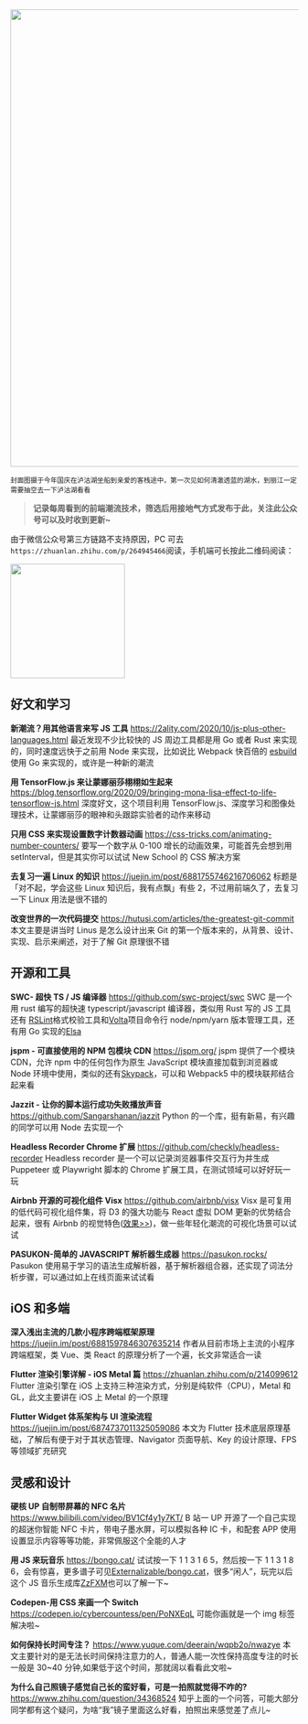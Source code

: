 <img src=https://qpluspicture.oss-cn-beijing.aliyuncs.com/qSiUAs/DSC06400.jpg width=800/>

<small>封面图摄于今年国庆在泸沽湖坐船到亲爱的客栈途中，第一次见如何清澈透蓝的湖水，到丽江一定需要抽空去一下泸沽湖看看</small>

> **记录每周看到的前端潮流技术，筛选后用接地气方式发布于此，关注此公众号可以及时收到更新~**

由于微信公众号第三方链路不支持原因，PC 可去`https://zhuanlan.zhihu.com/p/264945466`阅读，手机端可长按此二维码阅读：

<img src=https://qpluspicture.oss-cn-beijing.aliyuncs.com/OVULFO/下载.png width=200/>

## 好文和学习

**新潮流？用其他语言来写 JS 工具**
<https://2ality.com/2020/10/js-plus-other-languages.html>
最近发现不少比较快的 JS 周边工具都是用 Go 或者 Rust 来实现的，同时速度远快于之前用 Node 来实现，比如说比 Webpack 快百倍的 [esbuild](https://github.com/evanw/esbuild) 使用 Go 来实现的，或许是一种新的潮流

**用 TensorFlow.js 来让蒙娜丽莎栩栩如生起来**
<https://blog.tensorflow.org/2020/09/bringing-mona-lisa-effect-to-life-tensorflow-js.html>
深度好文，这个项目利用 TensorFlow.js、深度学习和图像处理技术，让蒙娜丽莎的眼神和头跟踪实验者的动作来移动

**只用 CSS 来实现设置数字计数器动画**
<https://css-tricks.com/animating-number-counters/>
要写一个数字从 0-100 增长的动画效果，可能首先会想到用 setInterval，但是其实你可以试试 New School 的 CSS 解决方案

**去复习一遍 Linux 的知识**
<https://juejin.im/post/6881755746216706062>
标题是「对不起，学会这些 Linux 知识后，我有点飘」有些 2，不过用前端久了，去复习一下 Linux 用法是很不错的

**改变世界的一次代码提交**
<https://hutusi.com/articles/the-greatest-git-commit>
本文主要是讲当时 Linus 是怎么设计出来 Git 的第一个版本来的，从背景、设计、实现、启示来阐述，对于了解 Git 原理很不错

## 开源和工具

**SWC- 超快 TS / JS 编译器**
<https://github.com/swc-project/swc>
SWC 是一个用 rust 编写的超快速 typescript/javascript 编译器，类似用 Rust 写的 JS 工具还有 [RSLint](https://github.com/RDambrosio016/RSLint)格式校验工具和[Volta](https://github.com/volta-cli/volta)项目命令行 node/npm/yarn 版本管理工具，还有用 Go 实现的[Elsa](https://github.com/elsaland/elsa)

**jspm - 可直接使用的 NPM 包模块 CDN**
<https://jspm.org/>
jspm 提供了一个模块 CDN，允许 npm 中的任何包作为原生 JavaScript 模块直接加载到浏览器或 Node 环境中使用，类似的还有[Skypack](https://docs.skypack.dev/)，可以和 Webpack5 中的模块联邦结合起来看

**Jazzit - 让你的脚本运行成功失败播放声音**
<https://github.com/Sangarshanan/jazzit>
Python 的一个库，挺有新易，有兴趣的同学可以用 Node 去实现一个

**Headless Recorder Chrome 扩展**
<https://github.com/checkly/headless-recorder>
Headless recorder 是一个可以记录浏览器事件交互行为并生成 Puppeteer 或 Playwright 脚本的 Chrome 扩展工具，在测试领域可以好好玩一玩

**Airbnb 开源的可视化组件 Visx**
<https://github.com/airbnb/visx>
Visx 是可复用的低代码可视化组件集，将 D3 的强大功能与 React 虚拟 DOM 更新的优势结合起来，很有 Airbnb 的视觉特色([效果>>](https://airbnb.io/visx/gallery))，做一些年轻化潮流的可视化场景可以试试

**PASUKON-简单的 JAVASCRIPT 解析器生成器**
<https://pasukon.rocks/>
Pasukon 使用易于学习的语法生成解析器，基于解析器组合器，还实现了词法分析步骤，可以通过如上在线页面来试试看

## iOS 和多端

**深入浅出主流的几款小程序跨端框架原理**
<https://juejin.im/post/6881597846307635214>
作者从目前市场上主流的小程序跨端框架，类 Vue、类 React 的原理分析了一个遍，长文非常适合一读

**Flutter 渲染引擎详解 - iOS Metal 篇**
<https://zhuanlan.zhihu.com/p/214099612>
Flutter 渲染引擎在 iOS 上支持三种渲染方式，分别是纯软件（CPU），Metal 和 GL，此文主要讲在 iOS 上 Metal 的一个原理

**Flutter Widget 体系架构与 UI 渲染流程**
<https://juejin.im/post/6874737011325059086>
本文为 Flutter 技术底层原理基础，了解后有便于对于其状态管理、Navigator 页面导航、Key 的设计原理、FPS 等领域扩充研究

## 灵感和设计

**硬核 UP 自制带屏幕的 NFC 名片**
<https://www.bilibili.com/video/BV1Cf4y1y7KT/>
B 站一 UP 开源了一个自己实现的超迷你智能 NFC 卡片，带电子墨水屏，可以模拟各种 IC 卡，和配套 APP 使用设置显示内容等等功能，非常佩服这个全能的人才

**用 JS 来玩音乐**
<https://bongo.cat/>
试试按一下 1 1 3 1 6 5，然后按一下 1 1 3 1 8 6，会有惊喜，更多谱子可见[Externalizable/bongo.cat](https://github.com/Externalizable/bongo.cat/issues?utf8=%E2%9C%93&q=is%3Aissue+label%3A%22Type%3A+Song+Submission%22+)，很多“闲人”，玩完以后这个 JS 音乐生成库[ZzFXM](https://keithclark.co.uk/articles/zzfxm/)也可以了解一下~

**Codepen-用 CSS 来画一个 Switch**
<https://codepen.io/cybercountess/pen/PoNXEqL>
可能你画就是一个 img 标签解决啦~

**如何保持长时间专注？**
<https://www.yuque.com/deerain/wqpb2o/nwazye>
本文主要针对的是无法长时间保持注意力的人，普通人能一次性保持高度专注的时长一般是 30~40 分钟,如果低于这个时间，那就阔以看看此文啦~

**为什么自己照镜子感觉自己长的蛮好看，可是一拍照就觉得不咋的?**
<https://www.zhihu.com/question/34368524>
知乎上面的一个问答，可能大部分同学都有这个疑问，为啥“我”镜子里面这么好看，拍照出来感觉差了点儿~
